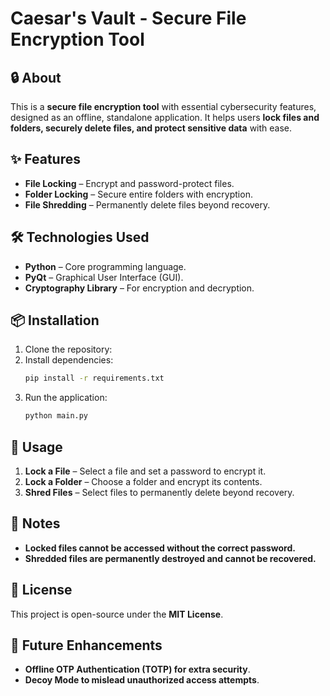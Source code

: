 # Caesar's Vault - Secure File Encryption Tool

## 🔒 About
This is a **secure file encryption tool** with essential cybersecurity features, designed as an offline, standalone application. It helps users **lock files and folders, securely delete files, and protect sensitive data** with ease.

## ✨ Features
- **File Locking** – Encrypt and password-protect files.
- **Folder Locking** – Secure entire folders with encryption.
- **File Shredding** – Permanently delete files beyond recovery.

## 🛠️ Technologies Used
- **Python** – Core programming language.
- **PyQt** – Graphical User Interface (GUI).
- **Cryptography Library** – For encryption and decryption.

## 📦 Installation
1. Clone the repository:
2. Install dependencies:
   ```sh
   pip install -r requirements.txt
   ```
3. Run the application:
   ```sh
   python main.py
   ```

## 🔧 Usage
1. **Lock a File** – Select a file and set a password to encrypt it.
2. **Lock a Folder** – Choose a folder and encrypt its contents.
3. **Shred Files** – Select files to permanently delete beyond recovery.

## 📌 Notes
- **Locked files cannot be accessed without the correct password.**
- **Shredded files are permanently destroyed and cannot be recovered.**

## 📜 License
This project is open-source under the **MIT License**.

## 🚀 Future Enhancements
- **Offline OTP Authentication (TOTP) for extra security**.
- **Decoy Mode to mislead unauthorized access attempts**.



